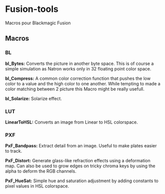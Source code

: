# Fusion-tools
 Macros pour Blackmagic Fusion


 ## Macros

### BL
**bl_Bytes:**
Converts the picture in another byte space. This is of course a simple simulation as Natron works only in 32 floating point color space.

**bl_Compress:**
A common color correction function that pushes the low color to a value and the high color to one another. While tempting to made a color matching between 2 picture this Macro might be really usefull.

**bl_Solarize:**
Solarize effect.

### LUT
**LinearToHSL:**
Converts an image from Linear to HSL colorspace.

### PXF
**PxF_Bandpass:**
Extract detail from an image. Useful to make plates easier to track.

**PxF_Distort:**
Generate glass-like refraction effects using a deformation map. Can also be used to grow edges on tricky chroma keys by using the alpha to deform the RGB channels. 

**PxF_HueSat:**
Simple hue and saturation adjustment by adding constants to pixel values in HSL colorspace.